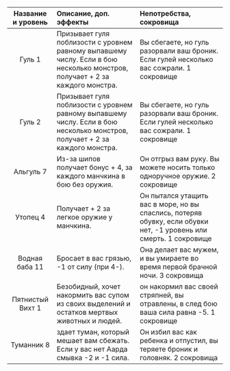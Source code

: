 |Название и уровень|Описание, доп. эффекты|Непотребства, сокровища|
|:---:|:---|:---|
|Гуль 1|Призывает гуля поблизости с уровнем равному выпавшему числу. Если в бою несколько монстров, получает + 2 за каждого монстра.|Вы сбегаете, но гуль разорвали ваш броник. Если гулей несколько вас сожрали. 1 сокровище|
|Гуль 2| Призывает гуля поблизости с уровнем равному выпавшему числу. Если в бою несколько монстров, получает + 2 за каждого монстра.|Вы сбегаете, но гуль разорвали ваш броник. Если гулей несколько вас сожрали. 1 сокровище|
|Альгуль 7| Из-за шипов получает бонус + 4, за каждого манчкина в бою без оружия.|Он отгрыз вам руку. Вы можете носить только одноручное оружие. 2 сокровище|
|Утопец 4|Получает + 2 за легкое оружие у манчкина.|Он пытался утащить вас в море, но вы спаслись, потеряв обувку, если обувки нет, -1 уровень или смерть. 1 сокровище|
|Водная баба 11|Бросает в вас грязью, -1 от силу (при 4-).|Она делает вас мужем, и вы умираете во время первой брачной ночи. 3 сокровища|
|Пятнистый Вихт 1|Безобидный, хочет накормить вас супом из своих выделений и остатков мертвых животных и людей.|он накормил вас своей стряпней, вы отравлены, в след бою ваша сила равна -5. 1 сокровище|
|Туманник 8|здает туман, который мешает вам сбежать. Если у вас нет Аарда смывка -2 и -1 сила.|Он избил вас как ребенка и отпустил, вы теряете броник и головняк. 2 сокровища|
